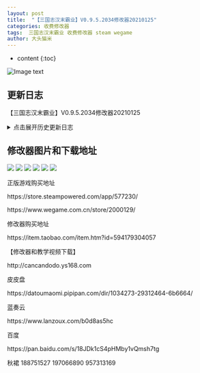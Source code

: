 ```yaml
---
layout: post
title:  "【三国志汉末霸业】V0.9.5.2034修改器20210125"
categories: 收费修改器
tags:  三国志汉末霸业 收费修改器 steam wegame  
author: 大头猫米
---
```


* content
{:toc}

![Image text](https://datoumaomi.github.io/pic/sss/s-%E4%B8%89%E5%9B%BD%E5%BF%97%E6%B1%89%E6%9C%AB%E9%9C%B8%E4%B8%9A/logo.JPG)

##  更新日志
【三国志汉末霸业】V0.9.5.2034修改器20210125






<details>
<summary>点击展开历史更新日志</summary>
<p></p>
 【三国志汉末霸业】V0.9.5.2034修改器20210125<p></p>
  - 20201019    更新支持V0.9.5.1838版<p></p>
 【三国志汉末霸业】V0.9.5.1913修改器20201215  增加了马场宝物的前缀修改<p></p>
 - 20201004 修复了宝物修改的一个bug
 <p></p>
  - 20201003 重要更新,可以修改马场了,通过修改马场,可以无中生有获得新宝物
 <p></p>
  - 20201003 重要更新,可以修改前缀了
 <p></p>
  - 20201003 重要更新,宝物列表拓展到10万以上,理论上可以修改所有宝物
 <p></p>
  - 20201003 增加了几个武将特技
 <p></p>
  - 20200925 修复了宝物初始化无效的bug
 <p></p>
  - 20200923 支持V0.9.5.1739版,增加了游戏新增的新特技.
 <p></p>
  - 20200807 修复了宝物修改技能2错误的bug
 <p></p>
  - 20200721 修复了部队读取和修改无效的bug
 <p></p>
 - 20200719 支持steam和wegame版本,补齐了宝物列表,修复了一些bug
 <p></p>
</details>

##  修改器图片和下载地址

<img src="https://datoumaomi.github.io/pic/sss/s-三国志汉末霸业/1.jpg"/>
<img src="https://datoumaomi.github.io/pic/sss/s-三国志汉末霸业/2.jpg"/>
<img src="https://datoumaomi.github.io/pic/sss/s-三国志汉末霸业/3.jpg"/>
<img src="https://datoumaomi.github.io/pic/sss/s-三国志汉末霸业/4.jpg"/>
<img src="https://datoumaomi.github.io/pic/sss/s-三国志汉末霸业/5.jpg"/>
<img src="https://datoumaomi.github.io/pic/sss/s-三国志汉末霸业/6.jpg"/>

<p>正版游戏购买地址</p>

<p>https://store.steampowered.com/app/577230/</p>

<p>https://www.wegame.com.cn/store/2000129/</p>

<p>修改器购买地址</p>

<p>https://item.taobao.com/item.htm?id=594179304057</p>

<p>【修改器和教学视频下载】</p>

<p>http://cancandodo.ys168.com</p>

<p>皮皮盘</p>

<p>https://datoumaomi.pipipan.com/dir/1034273-29312464-6b6664/</p>

<p>蓝奏云</p>

<p>https://www.lanzoux.com/b0d8as5hc</p>

<p>百度</p>
<p>https://pan.baidu.com/s/18JDk1cS4pHMby1vQmsh7tg</p>

<p>秋裙 188751527 197066890 957313169</p>
